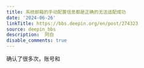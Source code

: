 ```yaml
---
title: 系统邮箱的手动配置信息都是正确的无法适配成功
date: '2024-06-26'
linkTitle: https://bbs.deepin.org/en/post/274323
source: deepin_bbs
description:  阿白 
disable_comments: true
---
```

确认了很多次，账号和
